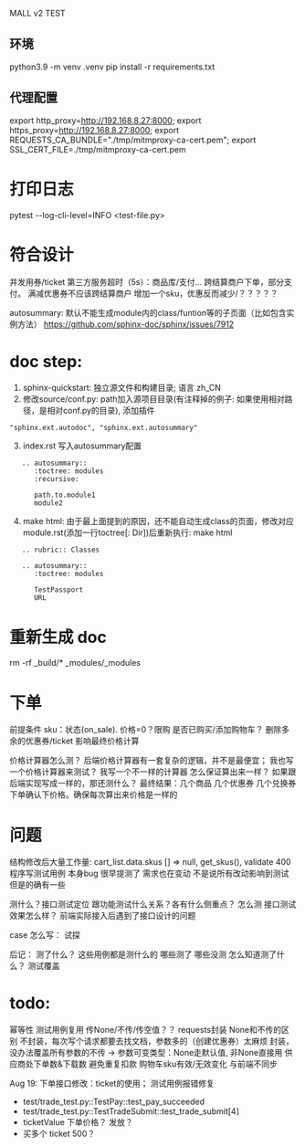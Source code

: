 MALL v2 TEST

## 环境
python3.9 -m venv .venv
pip install -r requirements.txt

## 代理配置
export http_proxy=http://192.168.8.27:8000; export https_proxy=http://192.168.8.27:8000;
export REQUESTS_CA_BUNDLE="./tmp/mitmproxy-ca-cert.pem"; 
export SSL_CERT_FILE=./tmp/mitmproxy-ca-cert.pem
<!-- export CURL_CA_BUNDLE="./tmp/mitmproxy-ca-cert.pem"; -->
# 打印日志
pytest --log-cli-level=INFO <test-file.py>
# 符合设计
并发用券/ticket
第三方服务超时（5s）：商品库/支付...
跨结算商户下单，部分支付。 满减优惠券不应该跨结算商户
增加一个sku，优惠反而减少/？？？？？


autosummary: 默认不能生成module内的class/funtion等的子页面（比如包含实例方法） https://github.com/sphinx-doc/sphinx/issues/7912

# doc step:
1. sphinx-quickstart: 独立源文件和构建目录; 语言 zh_CN
2. 修改source/conf.py: path加入源项目目录(有注释掉的例子: 如果使用相对路径，是相对conf.py的目录), 添加插件
```
"sphinx.ext.autodoc", "sphinx.ext.autosummary"
```   
3. index.rst 写入autosummary配置
``` 
   .. autosummary::
      :toctree: modules
      :recursive: 

      path.to.module1
      module2
```
4.  make html: 由于最上面提到的原因，还不能自动生成class的页面，修改对应module.rst(添加一行toctree[: Dir])后重新执行: make html
```
   .. rubric:: Classes

   .. autosummary::
      :toctree: modules

      TestPassport
      URL
```

# 重新生成 doc
<!-- rm -rf build source/modules -->
rm -rf _build/* _modules/_modules

# 下单

前提条件
sku：状态(on_sale). 价格=0？限购 是否已购买/添加购物车？
删除多余的优惠券/ticket 影响最终价格计算

价格计算器怎么测？ 后端价格计算器有一套复杂的逻辑，并不是最便宜；
我也写一个价格计算器来测试？ 我写一个不一样的计算器 怎么保证算出来一样？ 如果跟后端实现写成一样的，那还测什么？
最终结果：几个商品 几个优惠券 几个兑换券 下单确认下价格。确保每次算出来价格是一样的 

# 问题
结构修改后大量工作量: cart_list.data.skus [] => null, get_skus(), validate 400
程序写测试用例 本身bug
很早提测了 需求也在变动 不是说所有改动影响到测试 但是的确有一些

测什么？接口测试定位 跟功能测试什么关系？各有什么侧重点？
怎么测
接口测试效果怎么样？ 前端实际接入后遇到了接口设计的问题 

case 怎么写：
试探

后记：
测了什么？ 这些用例都是测什么的 哪些测了 哪些没测
怎么知道测了什么？ 测试覆盖
# todo:
幂等性
测试用例复用
传None/不传/传空值？？ requests封装 None和不传的区别 
    不封装，每次写个请求都要去找文档，参数多的（创建优惠券）太麻烦
    封装，没办法覆盖所有参数的不传 -> 参数可变类型：None走默认值, 非None直接用
供应商处下单数&下载数 避免重复扣款
购物车sku有效/无效变化 与前端不同步


Aug 19: 下单接口修改：ticket的使用；
测试用例报错修复
- test/trade_test.py::TestPay::test_pay_succeeded
- test/trade_test.py::TestTradeSubmit::test_trade_submit[4]
- ticketValue 下单价格？ 发放？
- 买多个 ticket 500？